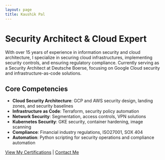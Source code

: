 ```yaml
---
layout: page
title: Kaushik Pal
---
```


# Security Architect & Cloud Expert

With over 15 years of experience in information security and cloud architecture, I specialize in securing cloud infrastructures, implementing security controls, and ensuring regulatory compliance. Currently serving as a Security Architect at Deutsche Boerse, focusing on Google Cloud security and infrastructure-as-code solutions.

## Core Competencies

- **Cloud Security Architecture**: GCP and AWS security design, landing zones, and security baselines
- **Infrastructure as Code**: Terraform, security policy automation
- **Network Security**: Segmentation, access controls, VPN solutions
- **Kubernetes Security**: GKE security, container hardening, image scanning
- **Compliance**: Financial industry regulations, ISO27001, SOX 404
- **Automation**: Python scripting for security operations and compliance automation

[View My Certifications](/certifications/) | [Contact Me](/contact/)
